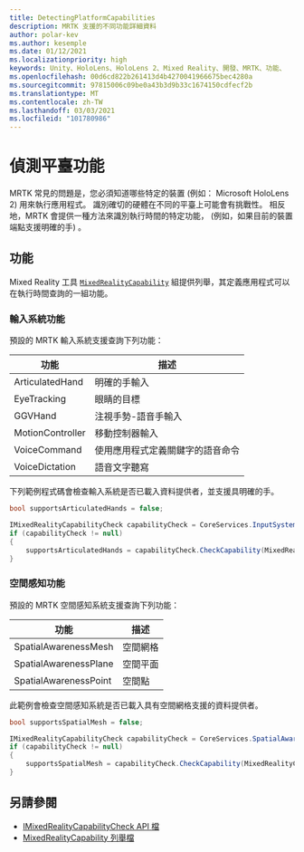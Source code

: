 ```yaml
---
title: DetectingPlatformCapabilities
description: MRTK 支援的不同功能詳細資料
author: polar-kev
ms.author: kesemple
ms.date: 01/12/2021
ms.localizationpriority: high
keywords: Unity、HoloLens、HoloLens 2、Mixed Reality、開發、MRTK、功能、
ms.openlocfilehash: 00d6cd822b261413d4b4270041966675bec4280a
ms.sourcegitcommit: 97815006c09be0a43b3d9b33c1674150cdfecf2b
ms.translationtype: MT
ms.contentlocale: zh-TW
ms.lasthandoff: 03/03/2021
ms.locfileid: "101780986"
---
```

# <a name="detecting-platform-capabilities"></a>偵測平臺功能

MRTK 常見的問題是，您必須知道哪些特定的裝置 (例如： Microsoft HoloLens 2) 用來執行應用程式。 識別確切的硬體在不同的平臺上可能會有挑戰性。 相反地，MRTK 會提供一種方法來識別執行時間的特定功能， (例如，如果目前的裝置端點支援明確的手) 。

## <a name="capabilities"></a>功能

Mixed Reality 工具 [`MixedRealityCapability`](xref:Microsoft.MixedReality.Toolkit.MixedRealityCapability) 組提供列舉，其定義應用程式可以在執行時間查詢的一組功能。

### <a name="input-system-capabilities"></a>輸入系統功能

預設的 MRTK 輸入系統支援查詢下列功能：

| 功能 | 描述 |
|---|---|
| ArticulatedHand | 明確的手輸入 |
| EyeTracking | 眼睛的目標 |
| GGVHand | 注視手勢-語音手輸入 |
| MotionController | 移動控制器輸入 |
| VoiceCommand | 使用應用程式定義關鍵字的語音命令 |
| VoiceDictation | 語音文字聽寫 |

下列範例程式碼會檢查輸入系統是否已載入資料提供者，並支援具明確的手。

```c#
bool supportsArticulatedHands = false;

IMixedRealityCapabilityCheck capabilityCheck = CoreServices.InputSystem as IMixedRealityCapabilityCheck;
if (capabilityCheck != null)
{
    supportsArticulatedHands = capabilityCheck.CheckCapability(MixedRealityCapability.ArticulatedHand);
}
```

### <a name="spatial-awareness-capabilities"></a>空間感知功能

預設的 MRTK 空間感知系統支援查詢下列功能：

| 功能 | 描述 |
|---|---|
| SpatialAwarenessMesh | 空間網格 |
| SpatialAwarenessPlane | 空間平面 |
| SpatialAwarenessPoint | 空間點 |

此範例會檢查空間感知系統是否已載入具有空間網格支援的資料提供者。

```c#
bool supportsSpatialMesh = false;

IMixedRealityCapabilityCheck capabilityCheck = CoreServices.SpatialAwarenessSystem as IMixedRealityCapabilityCheck;
if (capabilityCheck != null)
{
    supportsSpatialMesh = capabilityCheck.CheckCapability(MixedRealityCapability.SpatialAwarenessMesh);
}
```

## <a name="see-also"></a>另請參閱

- [IMixedRealityCapabilityCheck API 檔](xref:Microsoft.MixedReality.Toolkit.IMixedRealityCapabilityCheck)
- [MixedRealityCapability 列舉檔](xref:Microsoft.MixedReality.Toolkit.MixedRealityCapability)
